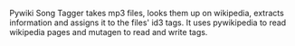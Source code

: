 Pywiki Song Tagger takes mp3 files, looks them up on wikipedia, extracts information and assigns it to the files' id3 tags. It uses pywikipedia to read wikipedia pages and mutagen to read and write tags.